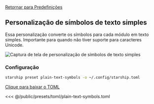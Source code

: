 [Retornar para Predefinições](./#plain-text-symbols)

## Personalização de símbolos de texto simples

Essa personalização converte os símbolos para cada módulo em texto simples. Importante para quando não tiver suporte para caracteres Unicode.

![Captura de tela de personalização de símbolos de texto simples](/presets/img/plain-text-symbols.png)

### Configuração

```sh
starship preset plain-text-symbols -o ~/.config/starship.toml
```

[Clique para baixar o TOML](/presets/toml/plain-text-symbols.toml)

<<< @/public/presets/toml/plain-text-symbols.toml
